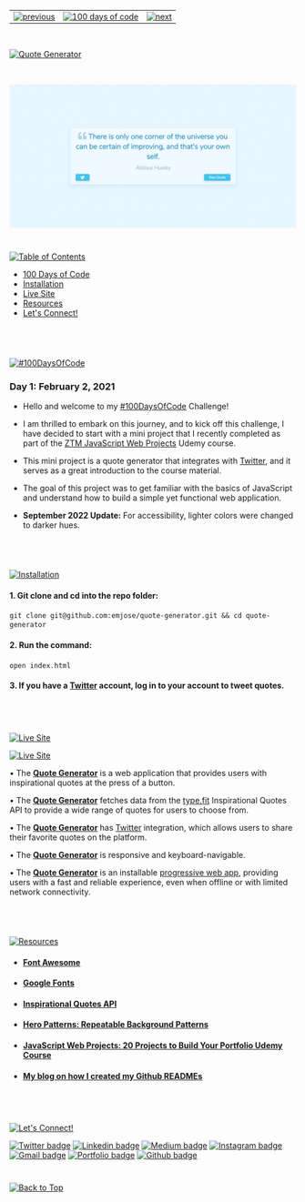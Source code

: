 <p id="header"><p>

<table><tr>
<td> <a href=#header><img src="https://res.cloudinary.com/dn1e07eul/image/upload/v1659330549/Readme%20Headers/header-left-g_df5qoe.png" alt="previous" style="width: 200px;"/></a> </td>
<td> <a href="https://github.com/emjose/one-hundred/#header"><img src="https://res.cloudinary.com/dn1e07eul/image/upload/v1659330606/Readme%20Headers/header-center_bkbdbt.png" alt="100 days of code" style="width: 580px;"/></a> </td>
<td> <a href="https://github.com/emjose/color-flipper/#header"><img src="https://res.cloudinary.com/dn1e07eul/image/upload/v1659330646/Readme%20Headers/header-right_eftaz9.png" alt="next" style="width: 200px;"/></a> </td>
</tr></table>

<br>

<p id="project-title"><p>

<a href=#table-of-contents>![Quote Generator](https://res.cloudinary.com/dn1e07eul/image/upload/v1659385852/Readme%20Headers/inter-001-quote-generator_wgq6tx.png)</a>

<br>

<a href="https://emjose.github.io/quote-generator/">![Quote Generator](Assets/preview-001-quote-generator.png)</a>

#

<p id="table-of-contents"><p>

<a href=#table-of-contents>![Table of Contents](https://res.cloudinary.com/dn1e07eul/image/upload/v1676241554/Readme%20Headers/inter-toc_ppjqdp.png)</a>

- [100 Days of Code](#100days)
- [Installation](#installation)
- [Live Site](#live-site)
- [Resources](#resources)
- [Let's Connect!](#lets-connect)

<br>

#

<p id="100days"><p>

<a href=#100days>![#100DaysOfCode](https://res.cloudinary.com/dn1e07eul/image/upload/v1659389776/Readme%20Headers/inter-100hash_kjpgmt.png)</a>

### Day 1: February 2, 2021

- Hello and welcome to my <a href="https://www.100daysofcode.com/">#100DaysOfCode</a> Challenge!

- I am thrilled to embark on this journey, and to kick off this challenge, I have decided to start with a mini project that I recently completed as part of the <a href="https://www.udemy.com/course/javascript-web-projects-to-build-your-portfolio-resume/">ZTM JavaScript Web Projects</a> Udemy course.

- This mini project is a quote generator that integrates with <a href="https://twitter.com/home">Twitter</a>, and it serves as a great introduction to the course material.

- The goal of this project was to get familiar with the basics of JavaScript and understand how to build a simple yet functional web application.

- **September 2022 Update:** For accessibility, lighter colors were changed to darker hues.

<br>

#

<p id="installation"><p>

<a href=#installation>![Installation](https://res.cloudinary.com/dn1e07eul/image/upload/v1676241746/Readme%20Headers/inter-installation_feofv9.png)</a>

#### 1. Git clone and cd into the repo folder:

```console
git clone git@github.com:emjose/quote-generator.git && cd quote-generator
```

#### 2. Run the command:

```console
open index.html
```

#### 3. If you have a <a href="https://twitter.com/home">Twitter</a> account, log in to your account to tweet quotes.

<br>

#

<p id="live-site"><p>

<a href="https://emjose.github.io/quote-generator/">![Live Site](https://res.cloudinary.com/dn1e07eul/image/upload/v1676241883/Readme%20Headers/inter-live-site_ngju4h.png)</a>

<a href="https://emjose.github.io/quote-generator/">![Live Site](Assets/001-quotes.gif)</a>

• The **[Quote Generator](https://emjose.github.io/quote-generator/)** is a web application that provides users with inspirational quotes at the press of a button.

• The **[Quote Generator](https://emjose.github.io/quote-generator/)** fetches data from the [type.fit](https://type.fit/api/quotes) Inspirational Quotes API to provide a wide range of quotes for users to choose from.

• The **[Quote Generator](https://emjose.github.io/quote-generator/)** has [Twitter](https://twitter.com/home) integration, which allows users to share their favorite quotes on the platform.

• The **[Quote Generator](https://emjose.github.io/quote-generator/)** is responsive and keyboard-navigable.

• The **[Quote Generator](https://emjose.github.io/quote-generator/)** is an installable [progressive web app](https://developer.mozilla.org/en-US/docs/Web/Progressive_web_apps), providing users with a fast and reliable experience, even when offline or with limited network connectivity.

<br>

#

<p id="resources"><p>

<a href=#resources>![Resources](https://res.cloudinary.com/dn1e07eul/image/upload/v1676242028/Readme%20Headers/inter-resources_pkqnox.png)</a>

- #### [Font Awesome](https://fontawesome.com/)

- #### [Google Fonts](https://fonts.google.com/)

- #### [Inspirational Quotes API](https://quotes-react.netlify.app/)

- #### [Hero Patterns: Repeatable Background Patterns](http://www.heropatterns.com/)

- #### [JavaScript Web Projects: 20 Projects to Build Your Portfolio Udemy Course](https://www.udemy.com/course/javascript-web-projects-to-build-your-portfolio-resume/)

- #### [My blog on how I created my Github READMEs](https://emmanueljose.medium.com/readme-a-makeover-story-b9c7be37a6de?sk=7ae6623d365409d875753e4604e42ffd)

<br>

#

<p id="lets-connect"><p>

<a href=#lets-connect>![Let's Connect!](https://res.cloudinary.com/dn1e07eul/image/upload/v1676242200/Readme%20Headers/inter-lets-connect_cky9bh.png)</a>

<p><a href="https://twitter.com/Emmanuel_Labor"><img src="https://img.shields.io/badge/twitter-%231DA1F2.svg?&style=for-the-badge&logo=twitter&logoColor=white" height=30 width=90 alt="Twitter badge"></a> <a href="https://www.linkedin.com/in/emmanuelpjose/"><img src="https://img.shields.io/badge/linkedin-%230064e7.svg?&style=for-the-badge&logo=linkedin&logoColor=white" height=30 width=90 alt="Linkedin badge"></a> <a href="https://emmanueljose.medium.com/"><img src="https://img.shields.io/badge/medium-%238700f5.svg?&style=for-the-badge&logo=medium&logoColor=white" height=30 width=90 alt="Medium badge"></a> <a href="https://www.instagram.com/emmanuel_jose/"><img src="https://img.shields.io/badge/instagram-%23ff0077.svg?&style=for-the-badge&logo=instagram&logoColor=white" height=30 width=90 alt="Instagram badge"></a> <a href="mailto:emjose@gmail.com"><img src="https://img.shields.io/badge/gmail-%23fd1745.svg?&style=for-the-badge&logo=gmail&logoColor=white" height=30 width=90 alt="Gmail badge"></a> <a href="https://www.emmanuel-jose.com/"><img src="https://img.shields.io/badge/portfolio-%23FF0000.svg?&style=for-the-badge&logoColor=white" height=30 width=90 alt="Portfolio badge"></a> <a href="https://github.com/emjose"><img src="https://img.shields.io/badge/github-%23ff8e44.svg?&style=for-the-badge&logo=github&logoColor=white" height=30 width=90 alt="Github badge"></a></p>

#

<a href=#header>![Back to Top](https://res.cloudinary.com/dn1e07eul/image/upload/v1676242403/Readme%20Headers/inter-congrats_vtbvmp.png)</a>
